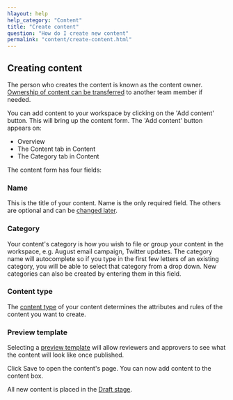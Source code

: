 ```yaml
---
hlayout: help
help_category: "Content"
title: "Create content"
question: "How do I create new content"
permalink: "content/create-content.html"
---
```


## Creating content

The person who creates the content is known as the content owner.
[Ownership of content can be transferred](/help/content/transfer-content-ownership.html)
to another team member if needed.

You can add content to your workspace by clicking on the \'Add content\'
button. This will bring up the content form. The \'Add content\'
button appears on:

* Overview
* The Content tab in Content
* The Category tab in Content

The content form has four fields:

### Name
This is the title of your content. Name is the only required field. The others are optional and can be
[changed later](/help/content/change-content-category.html).

### Category
Your content\'s category is how you wish to file or group
your content in the workspace, e.g. August email campaign, Twitter
updates. The category name will autocomplete so if you type in the first
few letters of an existing category, you will be able to select that
category from a drop down. New categories can also be created by
entering them in this field.

### Content type 
The [content type](/help/content-types/add-content-type.html)
of your content determines the attributes and rules of the content you want to create.

### Preview template
Selecting a [preview template](/help/preview-templates/create-preview-templates.html)
will allow reviewers and approvers to see what the content will look like once published.

Click Save to open the content\'s page. You can now add content to the
content box.

All new content is placed in the [Draft stage](/help/workflow/draft-content.html).